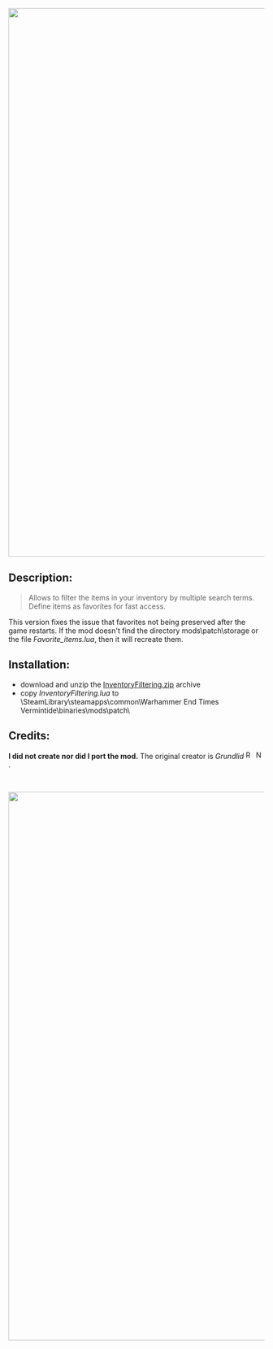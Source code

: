 <p align="center">
  <img src="../../../assets/banner-top.png" alt="" width="1080">
</p>

## Description:
> Allows to filter the items in your inventory by multiple search terms. Define items as favorites for fast access.

This version fixes the issue that favorites not being preserved after the game restarts.
If the mod doesn't find the directory mods\patch\storage or the file *Favorite_items.lua*, then it will recreate them.

## Installation:
- download and unzip the [InventoryFiltering.zip](../../../../releases/tag/InventoryFiltering) archive
- copy *InventoryFiltering.lua* to \SteamLibrary\steamapps\common\Warhammer End Times Vermintide\binaries\mods\patch\

## Credits:
**I did not create nor did I port the mod.** The original creator is *Grundlid*
[<img src="https://www.redditstatic.com/desktop2x/img/favicon/favicon-16x16.png" alt="Reddit" title="u/Grundlid" width="16">](https://www.reddit.com/user/Grundlid) [<img src="https://images.nexusmods.com/favicons/ReskinOrange/favicon-16x16.png" alt="Nexus Mods" title="Grundlid" width="16">](https://www.nexusmods.com/vermintide/mods/18).

<br/>

<p align="center">
  <img src="../../../assets/banner-buttom.png" alt="" width="1080">
</p>
